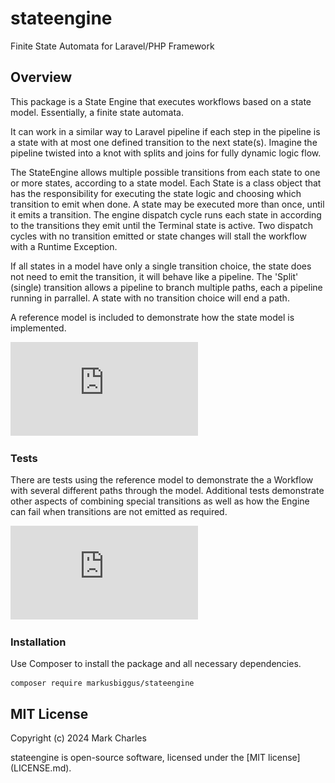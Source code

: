# stateengine
Finite State Automata for Laravel/PHP Framework

## Overview
This package is a State Engine that executes workflows based on a state model.
Essentially, a finite state automata.

It can work in a similar way to Laravel pipeline if each step in the pipeline is a state with at most one defined
transition to the next state(s). 
Imagine the pipeline twisted into a knot with splits and joins for fully dynamic logic flow.

The StateEngine allows multiple possible transitions from each state to one or more states, according to a state model.
Each State is a class object that has the responsibility for executing the state logic and choosing which transition to emit
when done. A state may be executed more than once, until it emits a transition.
The engine dispatch cycle runs each state in according to the transitions they emit until the Terminal state is active.
Two dispatch cycles with no transition emitted or state changes will stall the workflow with a Runtime Exception.

If all states in a model have only a single transition choice, the state does not need to emit the transition, it will behave like a pipeline.
The 'Split' (single) transition allows a pipeline to branch multiple paths, each a pipeline running in parrallel. 
A state with no transition choice will end a path.


A reference model is included to demonstrate how the state model is implemented.

![Reference model (pdf)](https://github.com/MarkusBiggus/StateEngine/blob/7cdbb9c38f23b9268b1436b4fb7705391e19d9d5/StateEngine-ReferenceModel.pdf)

### Tests
There are tests using the reference model to demonstrate the a Workflow with several different paths through the model.
Additional tests demonstrate other aspects of combining special transitions as well as how the Engine can fail
when transitions are not emitted as required.

![Test models (pdf)](https://github.com/MarkusBiggus/StateEngine/blob/7cdbb9c38f23b9268b1436b4fb7705391e19d9d5/StateEngine-Test-Models.pdf)

### Installation

Use Composer to install the package and all necessary dependencies.

```
composer require markusbiggus/stateengine
```
## MIT License
Copyright (c) 2024 Mark Charles

stateengine is open-source software, licensed under the [MIT license] (LICENSE.md).
